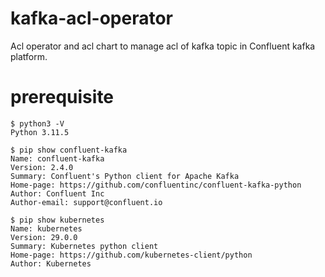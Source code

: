 # kafka-acl-operator
Acl operator and acl chart to manage acl of kafka topic in Confluent kafka platform.

# prerequisite
```
$ python3 -V
Python 3.11.5

$ pip show confluent-kafka
Name: confluent-kafka
Version: 2.4.0
Summary: Confluent's Python client for Apache Kafka
Home-page: https://github.com/confluentinc/confluent-kafka-python
Author: Confluent Inc
Author-email: support@confluent.io

$ pip show kubernetes
Name: kubernetes
Version: 29.0.0
Summary: Kubernetes python client
Home-page: https://github.com/kubernetes-client/python
Author: Kubernetes

```
